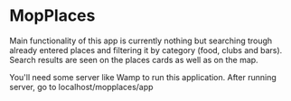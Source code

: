 # MopPlaces

Main functionality of this app is currently nothing but searching trough already entered places and filtering it by category (food, clubs and bars). Search results are seen on the places cards as well as on the map.

You'll need some server like Wamp to run this application.
After running server, go to localhost/mopplaces/app
